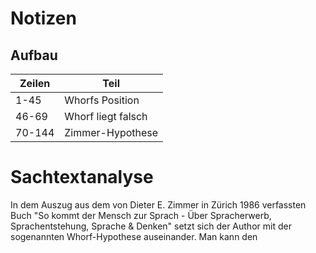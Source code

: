 # Notizen
## Aufbau
| Zeilen | Teil               |
| ------ | ------------------ |
| 1-45   | Whorfs Position    |
| 46-69  | Whorf liegt falsch |
| 70-144 | Zimmer-Hypothese   |

# Sachtextanalyse
In dem Auszug aus dem von Dieter E. Zimmer in Zürich 1986 verfassten Buch "So kommt der Mensch zur Sprach - Über Spracherwerb, Sprachentstehung, Sprache & Denken" setzt sich der Author mit der sogenannten Whorf-Hypothese auseinander.  Man kann den  